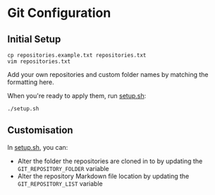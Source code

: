 # Git Configuration

## Initial Setup

```
cp repositories.example.txt repositories.txt
vim repositories.txt
```

Add your own repositories and custom folder names by matching the formatting here.

When you're ready to apply them, run [setup.sh](setup.sh):

```
./setup.sh
```

## Customisation

In [setup.sh](setup.sh), you can:

- Alter the folder the repositories are cloned in to by updating the `GIT_REPOSITORY_FOLDER` variable
- Alter the repository Markdown file location by updating the `GIT_REPOSITORY_LIST` variable
